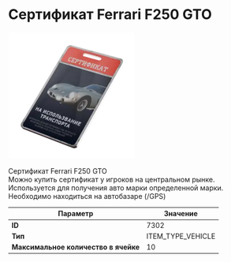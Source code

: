 # Сертификат Ferrari F250 GTO

![Item Image](../img/7302.webp?raw=true)

Сертификат Ferrari F250 GTO<br>Можно купить сертификат у игроков на центральном рынке.<br>Используется для получения авто марки определенной марки.<br>Необходимо находиться на автобазаре (/GPS)


| Параметр | Значение |
|----------|----------|
| **ID** | 7302 |
| **Тип** | ITEM_TYPE_VEHICLE |
| **Максимальное количество в ячейке** | 10 |

